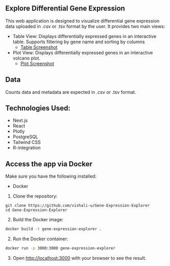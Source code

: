 ## Explore Differential Gene Expression
This web application is designed to visualize differential gene expression data uploaded in .csv or .tsv format by the user. It provides two main views:
* Table View: Displays differentially expressed genes in an interactive table. Supports filtering by gene name and sorting by columns
   * [Table Screenshot](https://drive.google.com/file/d/1UocY5uU6pFZgyDjurGxLCZ061FHcSX86/view?usp=drive_link) 
* Plot View: Displays differentially expressed genes in an interactive volcano plot.
   * [Plot Screenshot](https://drive.google.com/file/d/13okvNfmA0Bq3I81Nd3DMmaHt8zx9IU7X/view?usp=drive_link)



## Data
Counts data and metadata are expected in .csv or .tsv format.

## Technologies Used:
* Next.js
* React
* Plotly
* PostgreSQL
* Tailwind CSS
* R-integration

## Access the app via Docker
Make sure you have the following installed:
* Docker

1. Clone the repository:
```
git clone https://github.com/vishali-u/Gene-Expression-Explorer
cd Gene-Expression-Explorer
```

2. Build the Docker image:

```bash
docker build -t gene-expression-explorer .
```

2. Run the Docker container:

```bash
docker run -p 3000:3000 gene-expression-explorer
```

3. Open [http://localhost:3000](http://localhost:3000) with your browser to see the result.

